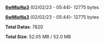 [**6wMipNa3**](/data/6wMipNa3.txt) (02/02/23 - 05:44)- 12775 bytes

[**6wMipNa3**](/data/6wMipNa3.txt) (02/02/23 - 05:44)- 12775 bytes

**Total Datas**: 7820

**Total Size**: 52.05 MB / 52.0 MB